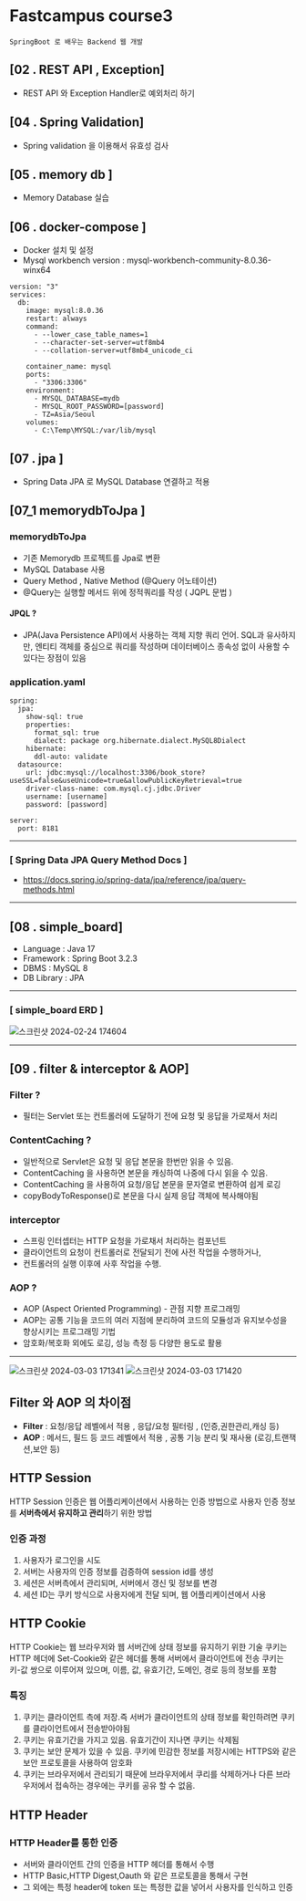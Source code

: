 # Fastcampus course3

```
SpringBoot 로 배우는 Backend 웹 개발
```

[02 . REST API , Exception]
---
* REST API 와 Exception Handler로 예외처리 하기


[04 . Spring Validation]
---
* Spring validation 을 이용해서 유효성 검사


[05 . memory db ]
---
* Memory Database 실습

[06 . docker-compose ]
---
* Docker 설치 및 설정
* Mysql workbench version : mysql-workbench-community-8.0.36-winx64
```
version: "3"
services:
  db:
    image: mysql:8.0.36
    restart: always
    command:
      - --lower_case_table_names=1
      - --character-set-server=utf8mb4
      - --collation-server=utf8mb4_unicode_ci

    container_name: mysql
    ports:
      - "3306:3306"
    environment:
      - MYSQL_DATABASE=mydb
      - MYSQL_ROOT_PASSWORD=[password]
      - TZ=Asia/Seoul
    volumes:
      - C:\Temp\MYSQL:/var/lib/mysql
```

[07 . jpa ]
---
* Spring Data JPA 로 MySQL Database 연결하고 적용

[07_1 memorydbToJpa ]
---
### memorydbToJpa
* 기존 Memorydb 프로젝트를 Jpa로 변환
* MySQL Database 사용
* Query Method , Native Method (@Query 어노테이션)
* @Query는 실행할 메서드 위에 정적쿼리를 작성 ( JQPL 문법 )
#### JPQL ?
* JPA(Java Persistence API)에서 사용하는 객체 지향 쿼리 언어. SQL과 유사하지만, 엔티티 객체를 중심으로 쿼리를 작성하며 데이터베이스 종속성 없이 사용할 수 있다는 장점이 있음
### application.yaml
```
spring:
  jpa:
    show-sql: true
    properties:
      format_sql: true
      dialect: package org.hibernate.dialect.MySQL8Dialect
    hibernate:
      ddl-auto: validate
  datasource:
    url: jdbc:mysql://localhost:3306/book_store?useSSL=false&useUnicode=true&allowPublicKeyRetrieval=true
    driver-class-name: com.mysql.cj.jdbc.Driver
    username: [username]
    password: [password]

server:
  port: 8181
```
---
### [ Spring Data JPA Query Method Docs ]
* <https://docs.spring.io/spring-data/jpa/reference/jpa/query-methods.html>
---

## [08 . simple_board]
* Language : Java 17
* Framework : Spring Boot 3.2.3
* DBMS : MySQL 8
* DB Library : JPA
---
### [ simple_board ERD ]
![스크린샷 2024-02-24 174604](https://github.com/riqua-end/Springboot_web/assets/129530989/137daefd-9c61-47e9-997f-30e33f2f74c9)


---
## [09 . filter & interceptor & AOP]
### Filter ?
* 필터는 Servlet 또는 컨트롤러에 도달하기 전에 요청 및 응답을 가로채서 처리
### ContentCaching ?
* 일반적으로 Servlet은 요청 및 응답 본문을 한번만 읽을 수 있음.
* ContentCaching 을 사용하면 본문을 캐싱하여 나중에 다시 읽을 수 있음.
* ContentCaching 을 사용하여 요청/응답 본문을 문자열로 변환하여 쉽게 로깅
* copyBodyToResponse()로 본문을 다시 실제 응답 객체에 복사해야됨
### interceptor
* 스프링 인터셉터는 HTTP 요청을 가로채서 처리하는 컴포넌트
* 클라이언트의 요청이 컨트롤러로 전달되기 전에 사전 작업을 수행하거나,
* 컨트롤러의 실행 이후에 사후 작업을 수행.
### AOP ?
* AOP (Aspect Oriented Programming) - 관점 지향 프로그래밍
* AOP는 공통 기능을 코드의 여러 지점에 분리하여 코드의 모듈성과 유지보수성을 향상시키는 프로그래밍 기법
* 암호화/복호화 외에도 로깅, 성능 측정 등 다양한 용도로 활용
---
![스크린샷 2024-03-03 171341](https://github.com/riqua-end/Springboot_web/assets/129530989/ddc976d7-7cb1-481d-908e-0dc491c2f330)
![스크린샷 2024-03-03 171420](https://github.com/riqua-end/Springboot_web/assets/129530989/96f8a87b-8195-4d95-873b-6103745c4792)

## Filter 와 AOP 의 차이점
* **Filter** :  요청/응답 레벨에서 적용 , 응답/요청 필터링 , (인증,권한관리,캐싱 등)
* **AOP** : 메서드, 필드 등 코드 레벨에서 적용 , 공통 기능 분리 및 재사용 (로깅,트랜잭션,보안 등)

## HTTP Session
HTTP Session 인증은 웹 어플리케이션에서 사용하는 인증 방법으로 사용자 인증 정보를 **서버측에서 유지하고 관리**하기 위한 방법

### 인증 과정
1. 사용자가 로그인을 시도
2. 서버는 사용자의 인증 정보를 검증하여 session id를 생성
3. 세션은 서버측에서 관리되며, 서버에서 갱신 및 정보를 변경
4. 세션 ID는 쿠키 방식으로 사용자에게 전달 되며, 웹 어플리케이션에서 사용

## HTTP Cookie
HTTP Cookie는 웹 브라우저와 웹 서버간에 상태 정보를 유지하기 위한 기술
쿠키는 HTTP 헤더에 Set-Cookie와 같은 헤더를 통해 서버에서 클라이언트에 전송
쿠키는 키-값 쌍으로 이루어져 있으며, 이름, 값, 유효기간, 도메인, 경로 등의 정보를 포함

### 특징
1. 쿠키는 클라이언트 측에 저장.즉 서버가 클라이언트의 상태 정보를 확인하려면 쿠키를 클라이언트에서 전송받아야됨
2. 쿠키는 유효기간을 가지고 있음. 유효기간이 지나면 쿠키는 삭제됨
3. 쿠키는 보안 문제가 있을 수 있음. 쿠키에 민감한 정보를 저장시에는 HTTPS와 같은 보안 프로토콜을 사용하여 암호화
4. 쿠키는 브라우저에서 관리되기 때문에 브라우저에서 쿠리를 삭제하거나 다른 브라우저에서 접속하는 경우에는 쿠키를 공유 할 수 없음.

## HTTP Header

### HTTP Header를 통한 인증
* 서버와 클라이언트 간의 인증을 HTTP 헤더를 통해서 수행
* HTTP Basic,HTTP Digest,Oauth 와 같은 프로토콜을 통해서 구현
* 그 외에는 특정 header에 token 또는 특정한 값을 넣어서 사용자를 인식하고 인증
